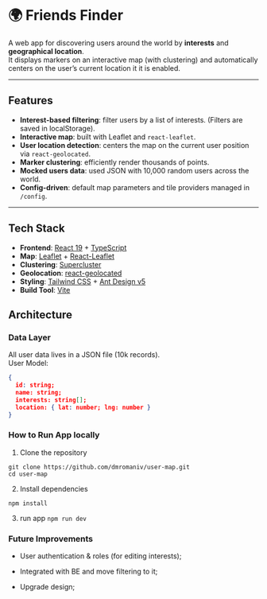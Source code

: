 # 🌍 Friends Finder

A web app for discovering users around the world by **interests** and **geographical location**.  
It displays markers on an interactive map (with clustering) and automatically centers on the user’s current location it it is enabled.

---

## Features

-  **Interest-based filtering**: filter users by a list of interests. (Filters are saved in localStorage). 
-  **Interactive map**:  built with Leaflet and `react-leaflet`.  
-  **User location detection**: centers the map on the current user position via `react-geolocated`.  
- **Marker clustering**:  efficiently render thousands of points.  
- **Mocked users data**: used JSON with 10,000 random users across the world.  
- **Config-driven**: default map parameters and tile providers managed in `/config`.

---

## Tech Stack
- **Frontend**: [React 19](https://react.dev/) + [TypeScript](https://www.typescriptlang.org/)
- **Map**: [Leaflet](https://leafletjs.com/) + [React-Leaflet](https://react-leaflet.js.org/)
- **Clustering**: [Supercluster](https://github.com/mapbox/supercluster)
- **Geolocation**: [react-geolocated](https://github.com/no23reason/react-geolocated)
- **Styling**: [Tailwind CSS](https://tailwindcss.com/) + [Ant Design v5](https://ant.design/)
- **Build Tool**: [Vite](https://vitejs.dev/)

## Architecture

### **Data Layer**
All user data lives in a JSON file (10k records).  
User Model:
```json
{
  id: string;
  name: string;
  interests: string[];
  location: { lat: number; lng: number }
}
```

### **How to Run App locally**

 1. Clone the repository
 ```
git clone https://github.com/dmromaniv/user-map.git
cd user-map
```

 2. Install dependencies
```
npm install
```
3. run app 
```npm run dev```

### **Future Improvements**

- User authentication & roles (for editing interests);

- Integrated with BE and move filtering to it;

- Upgrade design;